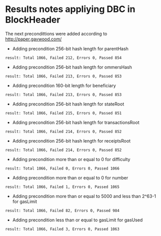 # Results notes appliying DBC in BlockHeader

The next precondittions were added according to http://paper.gavwood.com/

* Adding precondition 256-bit hash length for parentHash
``` 
result: Total 1066, Failed 212, Errors 0, Passed 854
```

* Adding precondition 256-bit hash length for ommersHash
``` 
result: Total 1066, Failed 213, Errors 0, Passed 853
```

* Adding precondition 160-bit length for beneficiary
``` 
result: Total 1066, Failed 213, Errors 0, Passed 853
```

* Adding precondition 256-bit hash length for stateRoot
``` 
result: Total 1066, Failed 215, Errors 0, Passed 851
``` 

* Adding precondition 256-bit hash length for transactionsRoot
```
result: Total 1066, Failed 214, Errors 0, Passed 852
```

* Adding precondition 256-bit hash length for receiptsRoot
```
result: Total 1066, Failed 214, Errors 0, Passed 852
```

* Adding precondition more than or equal to 0 for difficulty
```
result: Total 1066, Failed 0, Errors 0, Passed 1066
```

* Adding precondition more than or equal to 0 for number
```
result: Total 1066, Failed 1, Errors 0, Passed 1065
```

* Adding precondition more than or equal to 5000 and less than 2^63-1 for gasLimit
```
result: Total 1066, Failed 82, Errors 0, Passed 984
```
* Adding precondition less than or equal to gasLimit for gasUsed
```
result: Total 1066, Failed 3, Errors 0, Passed 1063
```
